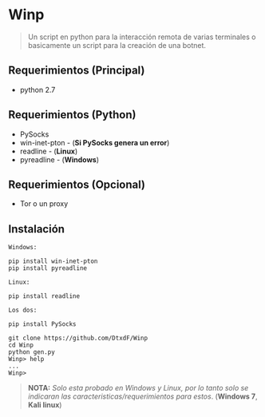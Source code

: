 # Winp
> Un script en python para la interacción remota de varias terminales o basicamente un script para la creación de una botnet.
## Requerimientos (**Principal**)
* python 2.7
## Requerimientos (**Python**)
* PySocks
* win-inet-pton - (**Si PySocks genera un error**)
* readline - (**Linux**)
* pyreadline - (**Windows**)
## Requerimientos (**Opcional**)
* Tor o un proxy
## Instalación
```
Windows:

pip install win-inet-pton
pip install pyreadline

Linux:

pip install readline

Los dos:

pip install PySocks

git clone https://github.com/DtxdF/Winp
cd Winp
python gen.py
Winp> help
...
Winp>
```

> **NOTA:** *Solo esta probado en Windows y Linux, por lo tanto solo se indicaran las caracteristicas/requerimientos para estos*. (**Windows 7**, **Kali linux**)

